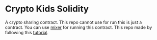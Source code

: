 # Crypto Kids Solidity
A crypto sharing contract. This repo cannot use for run this is just a contract. You can use [mixer](https://remix.ethereum.org/) for running this contract. 
This repo made by following this [tutorial](https://www.youtube.com/watch?v=s9MVkHKV2Vw).
